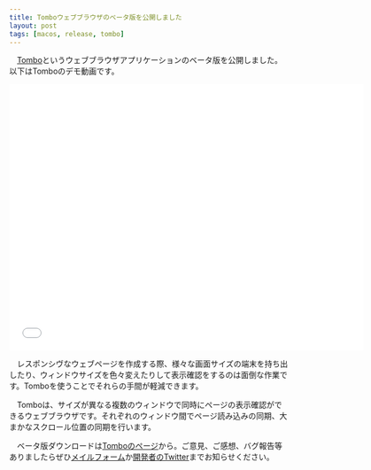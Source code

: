 ```yaml
---
title: Tomboウェブブラウザのベータ版を公開しました
layout: post
tags: [macos, release, tombo]
---
```

　[Tombo](/mac/tombo/)というウェブブラウザアプリケーションのベータ版を公開しました。以下はTomboのデモ動画です。

<iframe width="640" height="480" src="//www.youtube.com/embed/Pk7q72h3lqg?rel=0" frameborder="0" allowfullscreen></iframe>

　レスポンシヴなウェブページを作成する際、様々な画面サイズの端末を持ち出したり、ウィンドウサイズを色々変えたりして表示確認をするのは面倒な作業です。Tomboを使うことでそれらの手間が軽減できます。

　Tomboは、サイズが異なる複数のウィンドウで同時にページの表示確認ができるウェブブラウザです。それぞれのウィンドウ間でページ読み込みの同期、大まかなスクロール位置の同期を行います。

　ベータ版ダウンロードは[Tomboのページ](/mac/tombo)から。ご意見、ご感想、バグ報告等ありましたらぜひ[メイルフォーム](https://docs.google.com/spreadsheet/viewform?formkey=dHZLVGhBRnZUb1JTelcwUFN5X3o3V1E6MQ)か[開発者のTwitter](https://twitter.com/genji_tw)までお知らせください。
